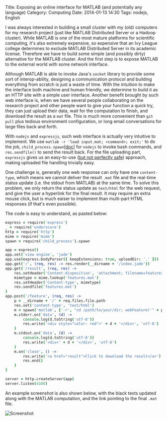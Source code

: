 Title: Exposing an online interface for MATLAB (and potentially any language)
Category: Computing 
Date: 2014-01-13 14:30
Tags: nodejs, English

I was always interested in building a small cluster with my (old) computers for my research project (just like MATLAB Distributed Server or a Hadoop cluster).
While MATLAB is one of the most mature platforms for scientific computing, it's also extremely expensive, so expensive that an Ivy League college determines to exclude MATLAB Distributed Server in its academic license.
Therefore we have to build some simple (and possibly dirty) alternative for the MATLAB cluster.
And the first step is to expose MATLAB to the external world with some network interface.

Although MATLAB is able to invoke Java's `socket` library to provide some sort of interop-ability, designing a communication protocol and building everything from scratch is just a waste of time.
With the intuition to make the interface both machine and human friendly, we determine to build it as an HTTP site with a simple user interface.
Another benefit brought by such web interface is, when we have several people collaborating on the research project and other people want to give your function a quick try, they can just upload their data, wait for the computation to finish, and download the result as a `mat` file.
This is much more convenient than `git pull` plus tedious environment configuration, or long email conversations for large files back and forth.

With `nodejs` and `expressjs`, such web interface is actually very intuitive to implement.
We use `matlab -r 'load input.mat; <command>; exit;'` to do the job, `child_process.spawn`[[doc]](http://nodejs.org/api/child_process.html#child_process_child_process_spawn_command_args_options) for `nodejs` to invoke bash commands, and `res.sendfile()` to send the result back.
For the file uploading part, `expressjs` gives us an easy-to-use ([but not perfectly safe](http://andrewkelley.me/post/do-not-use-bodyparser-with-express-js.html)) approach, making uploaded file handling trivially easy.

One challenge is, generally one web response can only have one `content-type`, which means we cannot deliver the result `.mat` file and the real-time status update (i.e. the stdout from MATLAB) at the same time.
To solve this problem, we only return the status update as `text/html` for the web request, and give the user a hyperlink for the final result. 
It may require an extra mouse click, but is much eaiser to implement than multi-part HTML responses (if that's even possible).

The code is easy to understand, as pasted below:

```coffeescript
express = require('express')
_ = require('underscore')
http = require('http')
mime = require('mime')
spawn = require('child_process').spawn

app = express()
app.set('view engine', 'jade')
app.use(express.bodyParser({ keepExtensions: true, uploadDir: '.' }))
app.get('/', (req, res) -> res.render(__dirname + '/index.jade'))
app.get('/result', (req, res) -> 
    res.setHeader('Content-disposition', 'attachment; filename=features.mat');
    mimetype = mime.lookup('features.mat')
    res.setHeader('Content-type', mimetype)
    res.sendfile('features.mat')
)
app.post('/feature', (req, res) ->
    p = __dirname + '/' + req.files.file.path
    res.set('content-type', 'text/html')
    m = spawn('matlab', ['-r', "cd /path/to/your/dir; webFeature('" + p + "'); exit;"])
    m.stderr.on('data', (d) -> 
        console.log(d.toString('utf-8'))
        res.write('<div style="color: red">' + d + '</div>', 'utf-8')
    )
    m.stdout.on('data', (d) -> 
        console.log(d.toString('utf-8'))
        res.write('<div>' + d + '</div>', 'utf-8')
    )
    m.on('close', () -> 
        res.write('<a href="result">Click to download the result</a>')
        res.end()
    )
)

server = http.createServer(app)
server.listen(4100)
```

An example screenshot is also shown below, with the black texts updated along with the MATLAB computation, and the link pointing to the final `.mat` file.

![Screenshot](/images/matlab-online-interface-screenshot.png)
